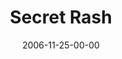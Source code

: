 ---
layout: message
category: message
series: "The Joneses"
title: "Secret Rash"
date: 2006-11-25-00-00
message_id: 41
audio: "http://s3.amazonaws.com/crossroads-media/messages/audio/The_Joneses_4_Secret_Rash_11-26-06_Tome.mp3"
audio-duration: "40:26"
explicit: false
---